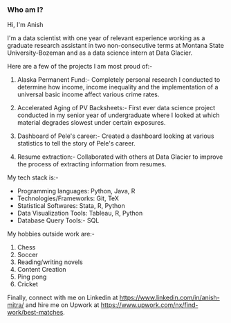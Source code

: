 ### Who am I?

Hi, I'm Anish

I'm a data scientist with one year of relevant experience working as a graduate research assistant in two non-consecutive terms at Montana State University-Bozeman and as a data science intern at Data Glacier.

Here are a few of the projects I am most proud of:-

1) Alaska Permanent Fund:- Completely personal research I conducted to determine how income, income inequality and the implementation of a universal basic income affect various crime rates.

2) Accelerated Aging of PV Backsheets:- First ever data science project conducted in my senior year of undergraduate where I looked at which material degrades slowest under certain exposures.

3) Dashboard of Pele's career:- Created a dashboard looking at various statistics to tell the story of Pele's career.

4) Resume extraction:- Collaborated with others at Data Glacier to improve the process of extracting information from resumes.

My tech stack is:-

- Programming languages: Python, Java, R
- Technologies/Frameworks: Git, TeX
- Statistical Softwares: Stata, R, Python
- Data Visualization Tools: Tableau, R, Python
- Database Query Tools:- SQL

My hobbies outside work are:-

1) Chess
2) Soccer
3) Reading/writing novels
4) Content Creation
5) Ping pong
6) Cricket

Finally, connect with me on Linkedin at https://www.linkedin.com/in/anish-mitra/ and hire me on Upwork at https://www.upwork.com/nx/find-work/best-matches.
